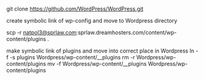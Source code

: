 git clone https://github.com/WordPress/WordPress.git

create symbolic link of wp-config and move to Wordpress directory

scp -r natpol3@sprlaw.com:sprlaw.dreamhosters.com/content/wp-content/plugins .

make symbolic link of plugins and move into correct place in Wordpress
ln -f -s plugins Wordpress/wp-content/__plugins
rm -r Wordpress/wp-content/plugins
mv -f Wordpress/wp-content/__plugins Wordpress/wp-content/plugins